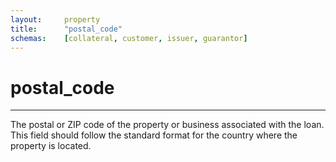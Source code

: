 ```yaml
---
layout:     property
title:      "postal_code"
schemas:    [collateral, customer, issuer, guarantor]
---
```


# postal_code

---

The postal or ZIP code of the property or business associated with the loan. This field should follow the standard format for the country where the property is located.